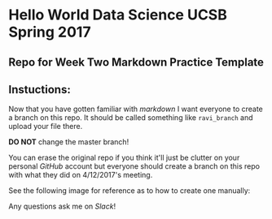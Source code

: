 # Hello World Data Science UCSB Spring 2017
## Repo for Week Two Markdown Practice Template

## Instuctions:
Now that you have gotten familiar with *markdown* I want everyone to create a branch on this repo. It should be called something like `ravi_branch` and upload your file there. 

**DO NOT** change the master branch!

You can erase the original repo if you think it'll just be clutter on your personal *GitHub* account but everyone should create a branch on this repo with what they did on 4/12/2017's meeting. 

See the following image for reference as to how to create one manually:

[]('images/gitPic.png')

Any questions ask me on *Slack*!
